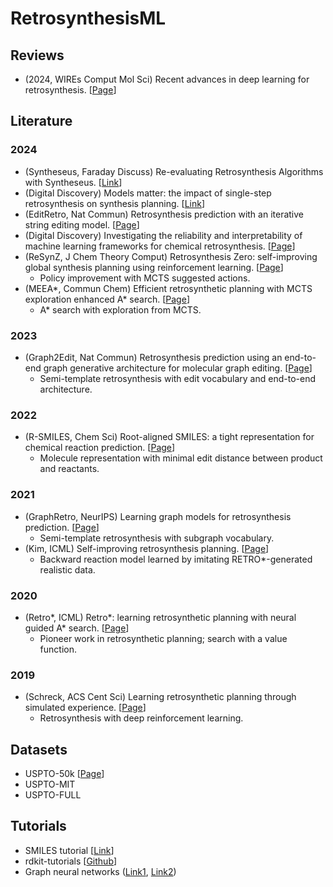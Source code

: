 # RetrosynthesisML

## Reviews

* (2024, WIREs Comput Mol Sci) Recent advances in deep learning for retrosynthesis.
  [[Page](./Literature/zhong2024recent.markdown)]

## Literature

### 2024
* (Syntheseus, Faraday Discuss) Re-evaluating Retrosynthesis Algorithms with Syntheseus. [[Link](http://dx.doi.org/10.1039/D4FD00093E)]
* (Digital Discovery) Models matter: the impact of single-step retrosynthesis on synthesis planning. [[Link](https://doi.org/10.1039/d3dd00252g)]
* (EditRetro, Nat Commun) Retrosynthesis prediction with an iterative string editing model. [[Page](./Literature/han2024retrosynthesis.markdown)] 
* (Digital Discovery) Investigating the reliability and interpretability of machine learning frameworks for chemical retrosynthesis.
  [[Page](./Literature/hastedt2024investigating.markdown)]
* (ReSynZ, J Chem Theory Comput) Retrosynthesis Zero: self-improving global synthesis planning using reinforcement learning.
  [[Page](./Literature/guo2024retrosynthesis.markdown)]
  - Policy improvement with MCTS suggested actions.
* (MEEA*, Commun Chem) Efficient retrosynthetic planning with MCTS exploration enhanced A* search.
[[Page](./Literature/zhao2024efficient.markdown)]
  - A* search with exploration from MCTS.

### 2023
* (Graph2Edit, Nat Commun) Retrosynthesis prediction using an end-to-end graph generative architecture for molecular graph editing.
  [[Page](./Literature/zhong2023retrosynthesis.markdown)]
  - Semi-template retrosynthesis with edit vocabulary and end-to-end architecture.

### 2022
* (R-SMILES, Chem Sci) Root-aligned SMILES: a tight representation for chemical reaction prediction.
[[Page](./Literature/zhong2022rootaligned.markdown)]
  - Molecule representation with minimal edit distance between product and reactants.

### 2021
* (GraphRetro, NeurIPS) Learning graph models for retrosynthesis prediction. 
[[Page](./Literature/somnath2021learning.markdown)]
  - Semi-template retrosynthesis with subgraph vocabulary.
* (Kim, ICML) Self-improving retrosynthesis planning.
[[Page](./Literature/kim2021selfimproved.markdown)]
  -  Backward reaction model learned by imitating RETRO*-generated realistic data.

### 2020
* (Retro*, ICML) Retro*: learning retrosynthetic planning with neural guided A* search.
[[Page](./Literature/chen2020retro.markdown)]
  - Pioneer work in retrosynthetic planning; search with a value function.

### 2019
* (Schreck, ACS Cent Sci) Learning retrosynthetic planning through simulated experience. 
[[Page](./Literature/schreck2019learning.markdown)]
  - Retrosynthesis with deep reinforcement learning.

## Datasets
* USPTO-50k [[Page](./Datasets/USPTO-50k.markdown)]
* USPTO-MIT
* USPTO-FULL

## Tutorials
* SMILES tutorial [[Link](https://chemicbook.com/2021/02/13/smiles-strings-explained-for-beginners-part-1.html)]
* rdkit-tutorials [[Github](https://github.com/rdkit/rdkit-tutorials?tab=License-1-ov-file)]
* Graph neural networks ([Link1](https://distill.pub/2021/gnn-intro/), [Link2](https://distill.pub/2021/understanding-gnns/))
